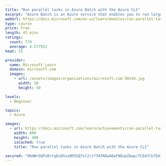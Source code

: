 ```yaml
---
title: "Run parallel tasks in Azure Batch with the Azure CLI"
excerpt: "Azure Batch is an Azure service that enables you to run large-scale parallel and high-performance computing (HPC) applications efficiently in the cloud. There's no need to manage or configure infrastructure. Just schedule the job, allocate the resources you need, and let Batch take care of the rest."
webUrl: https://docs.microsoft.com/en-us/learn/modules/run-parallel-tasks-in-azure-batch-with-the-azure-cli/
type: course
price: Free
length: 45 mins
ratings:
  count: 770
  average: 4.577922
heat: 55

provider:
  name: Microsoft Learn
  domain: microsoft.com
  images:
    - url: /assets/images/organizations/microsoft.com-50x50.jpg
      width: 50
      height: 50

levels:
  - Beginner

topics:
  - Azure

images:
  - url: https://docs.microsoft.com/learn/achievements/run-parallel-tasks-in-azure-batch-with-the-azure-cli-social.png
    width: 800
    height: 400
    isCached: true
    title: "Run parallel tasks in Azure Batch with the Azure CLI"

secured: "HkHW+SQPu0+tqExDSva9R5SQ7xl2/zf7AfNGwA6wFNOupZbwp/YCEdJlb7Q43aekz3erBvp3u1Yh5vfYirtREexHVKQzE1vracKTZQctiZl5tYEYQOWM+IHAfX5BFp6YcoWUqvqrEmdcnXwFdgzOWj4tEge3NAsKyWiXE+mnbJ9il6wVuWLhmRbdywPiMHs6ioxpR0ER7YMxpVDmXaaJPG04rfO9HGNc9SfH7Ba4RdN0iOTx883Hdml9vYgHEcRi0FcnoVjSMNNZDldbRDFgQUXrQ4NSnToDHdGVCUX6lw5J/tdkhWohR4X3ea+5hHL3KL3s01c3xoBg3qxtKs06TNgDKCQhEjXsFPcL8otXzK9HpbUT5P+jnW8FdjDCQzJXT2njoLFBZmBy0/JYhmfcTw==;5gwY857rlCbHvvOq1oYbnA=="
---
```


